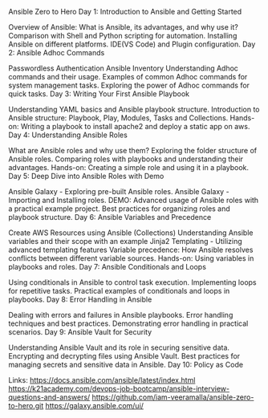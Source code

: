 Ansible Zero to Hero
Day 1: Introduction to Ansible and Getting Started

Overview of Ansible: What is Ansible, its advantages, and why use it?
Comparison with Shell and Python scripting for automation.
Installing Ansible on different platforms.
IDE(VS Code) and Plugin configuration.
Day 2: Ansible Adhoc Commands

Passwordless Authentication
Ansible Inventory
Understanding Adhoc commands and their usage.
Examples of common Adhoc commands for system management tasks.
Exploring the power of Adhoc commands for quick tasks.
Day 3: Writing Your First Ansible Playbook

Understanding YAML basics and Ansible playbook structure.
Introduction to Ansible structure: Playbook, Play, Modules, Tasks and Collections.
Hands-on: Writing a playbook to install apache2 and deploy a static app on aws.
Day 4: Understanding Ansible Roles

What are Ansible roles and why use them?
Exploring the folder structure of Ansible roles.
Comparing roles with playbooks and understanding their advantages.
Hands-on: Creating a simple role and using it in a playbook.
Day 5: Deep Dive into Ansible Roles with Demo

Ansible Galaxy - Exploring pre-built Ansible roles.
Ansible Galaxy - Importing and Installing roles.
DEMO: Advanced usage of Ansible roles with a practical example project.
Best practices for organizing roles and playbook structure.
Day 6: Ansible Variables and Precedence

Create AWS Resources using Ansible (Collections)
Understanding Ansible variables and their scope with an example
Jinja2 Templating - Utilizing advanced templating features
Variable precedence: How Ansible resolves conflicts between different variable sources.
Hands-on: Using variables in playbooks and roles.
Day 7: Ansible Conditionals and Loops

Using conditionals in Ansible to control task execution.
Implementing loops for repetitive tasks.
Practical examples of conditionals and loops in playbooks.
Day 8: Error Handling in Ansible

Dealing with errors and failures in Ansible playbooks.
Error handling techniques and best practices.
Demonstrating error handling in practical scenarios.
Day 9: Ansible Vault for Security

Understanding Ansible Vault and its role in securing sensitive data.
Encrypting and decrypting files using Ansible Vault.
Best practices for managing secrets and sensitive data in Ansible.
Day 10: Policy as Code

Links:
https://docs.ansible.com/ansible/latest/index.html
https://k21academy.com/devops-job-bootcamp/ansible-interview-questions-and-answers/
https://github.com/iam-veeramalla/ansible-zero-to-hero.git
https://galaxy.ansible.com/ui/
